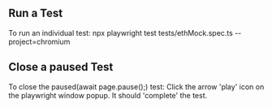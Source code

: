## Run a Test

To run an individual test:
npx playwright test tests/ethMock.spec.ts --project=chromium

## Close a paused Test

To close the paused(await page.pause();) test:
Click the arrow 'play' icon on the playwright window popup. It should 'complete' the test.
